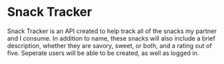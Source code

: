 # Snack Tracker
Snack Tracker is an API created to help track all of the snacks my partner and I consume. In addition to name, these snacks will also include a brief description, whether they are savory, sweet, or both, and a rating out of five. Seperate users will be able to be created, as well as logged in.
